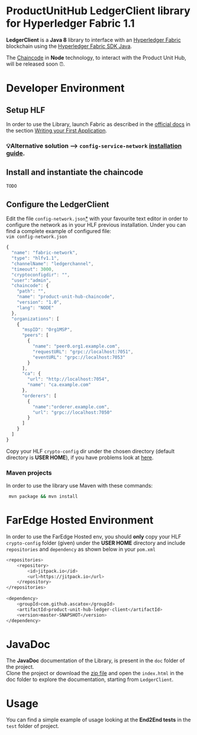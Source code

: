 # ProductUnitHub LedgerClient library for Hyperledger Fabric 1.1

**LedgerClient** is a **Java 8** library to interface with an [Hyperledger Fabric](https://hyperledger-fabric.readthedocs.io/en/latest/) blockchain using the [Hyperledger Fabric SDK Java](https://github.com/hyperledger/fabric-sdk-java).

The [Chaincode](https://github.com/ascatox/product-unit-hub-chaincode) in **Node** technology, to interact with the Product Unit Hub, will be released soon ⏰.
# Developer Environment
## Setup HLF
In order to use the Library, launch Fabric as described in the [official docs](https://hyperledger-fabric.readthedocs.io/en/latest/) in the section [Writing your First Application](https://hyperledger-fabric.readthedocs.io/en/release-1.1/write_first_app.html).<br/>

### 💡Alternative solution --> `config-service-network` [installation guide](https://github.com/ascatox/configuration-network-fabric).

## Install and instantiate the chaincode
```bash
TODO
```
## Configure the LedgerClient
Edit the file `config-network.json`[*](https://github.com/ascatox/product-unit-hub-ledger-client/blob/master/src/main/resources/config-network.json) with your favourite text editor in order to configure the network as in your HLF previous installation. Under you can find a complete example of configured file: <br/>
`vim config-network.json` 
```javascript
{
  "name": "fabric-network",
  "type": "hlfv1.1",
  "channelName": "ledgerchannel",
  "timeout": 3000,
  "cryptoconfigdir": "",
  "user":"admin",
  "chaincode": {
    "path": "",
    "name": "product-unit-hub-chaincode",
    "version": "1.0",
    "lang": "NODE"
  },
  "organizations": [
    {
      "mspID": "Org1MSP",
      "peers": [
        {
          "name": "peer0.org1.example.com",
          "requestURL": "grpc://localhost:7051",
          "eventURL": "grpc://localhost:7053"
        }
      ],
      "ca": {
        "url": "http://localhost:7054",
        "name": "ca.example.com"
      },
      "orderers": [
        {
          "name":"orderer.example.com",
          "url": "grpc://localhost:7050"
        }
      ]
    }
  ]
}
```

Copy your HLF `crypto-config` dir under the chosen directory (default directory is **USER HOME**), if you have problems look at [here](https://github.com/ascatox/configuration-network-fabric#troubleshooting). <br/>

### Maven projects
In order to use the library use Maven with these commands:
```bash
 mvn package && mvn install
```
# FarEdge Hosted Environment
In order to use the FarEdge Hosted env, you should **only** copy your HLF `crypto-config` folder (given) under the **USER HOME** directory and include `repositories` and `dependency` as shown below in your `pom.xml`
```bash 
<repositories>
	<repository>
	    <id>jitpack.io</id>
	    <url>https://jitpack.io</url>
	</repository>
</repositories>
	
<dependency>
	<groupId>com.github.ascatox</groupId>
	<artifactId>product-unit-hub-ledger-client</artifactId>
	<version>master-SNAPSHOT</version>
</dependency>
```
# JavaDoc
The **JavaDoc** documentation of the Library, is present in the `doc` folder of the project.<br/>
Clone the project or download the [zip file](https://github.com/ascatox/product-unit-hub-ledger-client/blob/master/doc.zip) and open the `index.html` in the doc folder to explore the documentation, starting from `LedgerClient`.

# Usage
You can find a simple example of usage looking at the **End2End tests** in the `test` folder of project.
